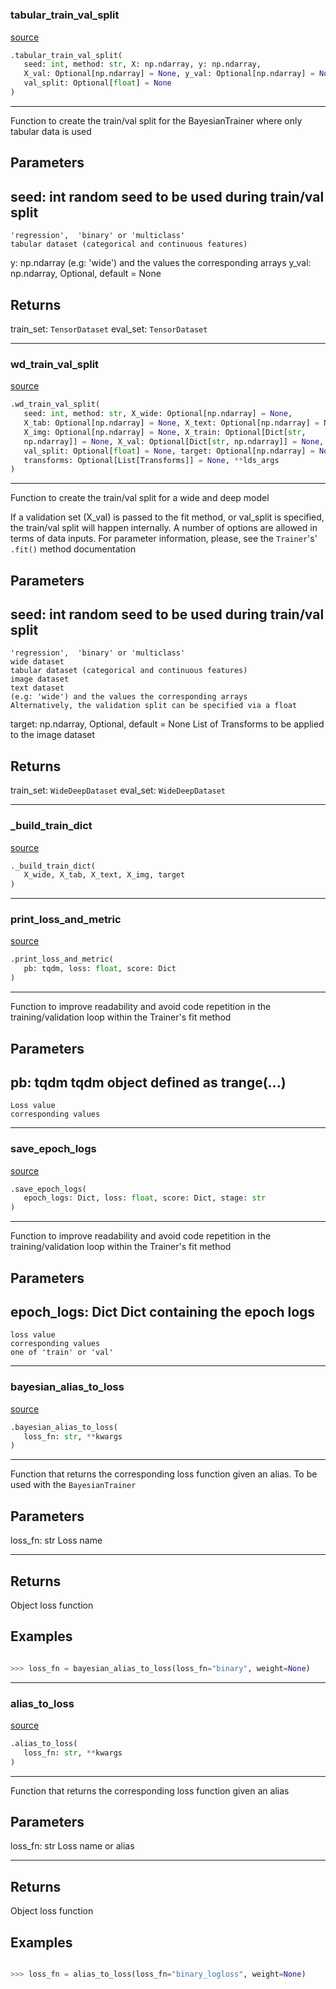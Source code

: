 #


### tabular_train_val_split
[source](https://github.com/jrzaurin/pytorch-widedeep/blob/master/pytorch_widedeep/training/_trainer_utils.py/#L32)
```python
.tabular_train_val_split(
   seed: int, method: str, X: np.ndarray, y: np.ndarray,
   X_val: Optional[np.ndarray] = None, y_val: Optional[np.ndarray] = None,
   val_split: Optional[float] = None
)
```

---
Function to create the train/val split for the BayesianTrainer where only
tabular data is used

Parameters
----------
seed: int
random seed to be used during train/val split
---
    'regression',  'binary' or 'multiclass'
    tabular dataset (categorical and continuous features)
y: np.ndarray
    (e.g: 'wide') and the values the corresponding arrays
y_val: np.ndarray, Optional, default = None

Returns
-------
train_set: ``TensorDataset``
eval_set: ``TensorDataset``

----


### wd_train_val_split
[source](https://github.com/jrzaurin/pytorch-widedeep/blob/master/pytorch_widedeep/training/_trainer_utils.py/#L106)
```python
.wd_train_val_split(
   seed: int, method: str, X_wide: Optional[np.ndarray] = None,
   X_tab: Optional[np.ndarray] = None, X_text: Optional[np.ndarray] = None,
   X_img: Optional[np.ndarray] = None, X_train: Optional[Dict[str,
   np.ndarray]] = None, X_val: Optional[Dict[str, np.ndarray]] = None,
   val_split: Optional[float] = None, target: Optional[np.ndarray] = None,
   transforms: Optional[List[Transforms]] = None, **lds_args
)
```

---
Function to create the train/val split for a wide and deep model

If a validation set (X_val) is passed to the fit method, or val_split is
specified, the train/val split will happen internally. A number of options
are allowed in terms of data inputs. For parameter information, please,
see the ``Trainer``'s' ``.fit()`` method documentation

Parameters
----------
seed: int
random seed to be used during train/val split
---
    'regression',  'binary' or 'multiclass'
    wide dataset
    tabular dataset (categorical and continuous features)
    image dataset
    text dataset
    (e.g: 'wide') and the values the corresponding arrays
    Alternatively, the validation split can be specified via a float
target: np.ndarray, Optional, default = None
    List of Transforms to be applied to the image dataset

Returns
-------
train_set: ``WideDeepDataset``
eval_set: ``WideDeepDataset``

----


### _build_train_dict
[source](https://github.com/jrzaurin/pytorch-widedeep/blob/master/pytorch_widedeep/training/_trainer_utils.py/#L205)
```python
._build_train_dict(
   X_wide, X_tab, X_text, X_img, target
)
```


----


### print_loss_and_metric
[source](https://github.com/jrzaurin/pytorch-widedeep/blob/master/pytorch_widedeep/training/_trainer_utils.py/#L218)
```python
.print_loss_and_metric(
   pb: tqdm, loss: float, score: Dict
)
```

---
Function to improve readability and avoid code repetition in the
training/validation loop within the Trainer's fit method

Parameters
----------
pb: tqdm
tqdm object defined as trange(...)
---
    Loss value
    corresponding values

----


### save_epoch_logs
[source](https://github.com/jrzaurin/pytorch-widedeep/blob/master/pytorch_widedeep/training/_trainer_utils.py/#L244)
```python
.save_epoch_logs(
   epoch_logs: Dict, loss: float, score: Dict, stage: str
)
```

---
Function to improve readability and avoid code repetition in the
training/validation loop within the Trainer's fit method

Parameters
----------
epoch_logs: Dict
Dict containing the epoch logs
---
    loss value
    corresponding values
    one of 'train' or 'val'

----


### bayesian_alias_to_loss
[source](https://github.com/jrzaurin/pytorch-widedeep/blob/master/pytorch_widedeep/training/_trainer_utils.py/#L269)
```python
.bayesian_alias_to_loss(
   loss_fn: str, **kwargs
)
```

---
Function that returns the corresponding loss function given an alias.
To be used with the ``BayesianTrainer``

Parameters
----------
loss_fn: str
Loss name

---
Returns
-------
Object
    loss function

Examples
--------

```python

>>> loss_fn = bayesian_alias_to_loss(loss_fn="binary", weight=None)
```

----


### alias_to_loss
[source](https://github.com/jrzaurin/pytorch-widedeep/blob/master/pytorch_widedeep/training/_trainer_utils.py/#L297)
```python
.alias_to_loss(
   loss_fn: str, **kwargs
)
```

---
Function that returns the corresponding loss function given an alias

Parameters
----------
loss_fn: str
Loss name or alias

---
Returns
-------
Object
    loss function

Examples
--------

```python

>>> loss_fn = alias_to_loss(loss_fn="binary_logloss", weight=None)
```
